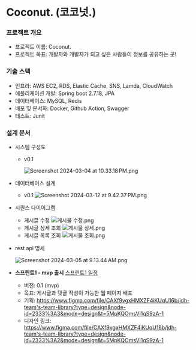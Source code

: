# Coconut. (코코넛.)

### 프로젝트 개요

- 프로젝트 이름: Coconut.
- 프로젝트 목표: 개발자와 개발자가 되고 싶은 사람들이 정보를 공유하는 곳!

### 기술 스택

- 인프라: AWS EC2, RDS, Elastic Cache, SNS, Lamda, CloudWatch
- 애플리케이션 개발: Spring boot 2.7.18, JPA
- 데이터베이스: MySQL, Redis
- 배포 및 문서화: Docker, Github Action, Swagger
- 테스트: Junit

### 설계 문서

- 시스템 구성도

  - v0.1

    ![Screenshot 2024-03-04 at 10.33.18 PM.png](https://prod-files-secure.s3.us-west-2.amazonaws.com/9db0eb15-1711-4ec3-8f30-0a1c9b382218/3965bc45-9c0d-44d4-bafc-be42d882156a/Screenshot_2024-03-04_at_10.33.18_PM.png)

- 데이터베이스 설계
  - v0.1
    ![Screenshot 2024-03-12 at 9.42.37 PM.png](https://prod-files-secure.s3.us-west-2.amazonaws.com/9db0eb15-1711-4ec3-8f30-0a1c9b382218/8d56484f-8b00-47fc-b419-f52c87577281/Screenshot_2024-03-12_at_9.42.37_PM.png)
- 시퀀스 다이어그램
  - 게시글 수정
    ![게시물 수정.png](https://prod-files-secure.s3.us-west-2.amazonaws.com/9db0eb15-1711-4ec3-8f30-0a1c9b382218/77e2dee5-0b47-4427-82c9-41d5e7eb4152/%E1%84%80%E1%85%A6%E1%84%89%E1%85%B5%E1%84%86%E1%85%AE%E1%86%AF_%E1%84%89%E1%85%AE%E1%84%8C%E1%85%A5%E1%86%BC.png)
  - 게시글 상세 조회
    ![게시물 상세.png](https://prod-files-secure.s3.us-west-2.amazonaws.com/9db0eb15-1711-4ec3-8f30-0a1c9b382218/86fbc633-223f-4953-ba30-b0737e0433e2/%E1%84%80%E1%85%A6%E1%84%89%E1%85%B5%E1%84%86%E1%85%AE%E1%86%AF_%E1%84%89%E1%85%A1%E1%86%BC%E1%84%89%E1%85%A6.png)
  - 게시글 목록 조회
    ![게시물 조회.png](https://prod-files-secure.s3.us-west-2.amazonaws.com/9db0eb15-1711-4ec3-8f30-0a1c9b382218/bb1f5133-6936-4160-97e1-5544f8b8d845/%E1%84%80%E1%85%A6%E1%84%89%E1%85%B5%E1%84%86%E1%85%AE%E1%86%AF_%E1%84%8C%E1%85%A9%E1%84%92%E1%85%AC.png)
- rest api 명세

  ![Screenshot 2024-03-05 at 9.13.44 AM.png](https://prod-files-secure.s3.us-west-2.amazonaws.com/9db0eb15-1711-4ec3-8f30-0a1c9b382218/3ec57805-7821-440c-8bf6-70cc1374721f/Screenshot_2024-03-05_at_9.13.44_AM.png)

- **스프린트1 - mvp 출시**
  [스프린트1 일정](https://www.notion.so/b02de284048149d299d1f044559c4923?pvs=21)
  - 버전: 0.1 (mvp)
  - 목표: 게시글과 댓글 작성이 가능한 웹 페이지 배포
  - 기획: https://www.figma.com/file/CAXf9vgxHMXZF4iKUqU16b/jdh-team's-team-library?type=design&node-id=2333%3A3&mode=design&t=5MpKQOmsVi1qS9zA-1
  - 디자인 링크: https://www.figma.com/file/CAXf9vgxHMXZF4iKUqU16b/jdh-team's-team-library?type=design&node-id=2333%3A2&mode=design&t=5MpKQOmsVi1qS9zA-1
